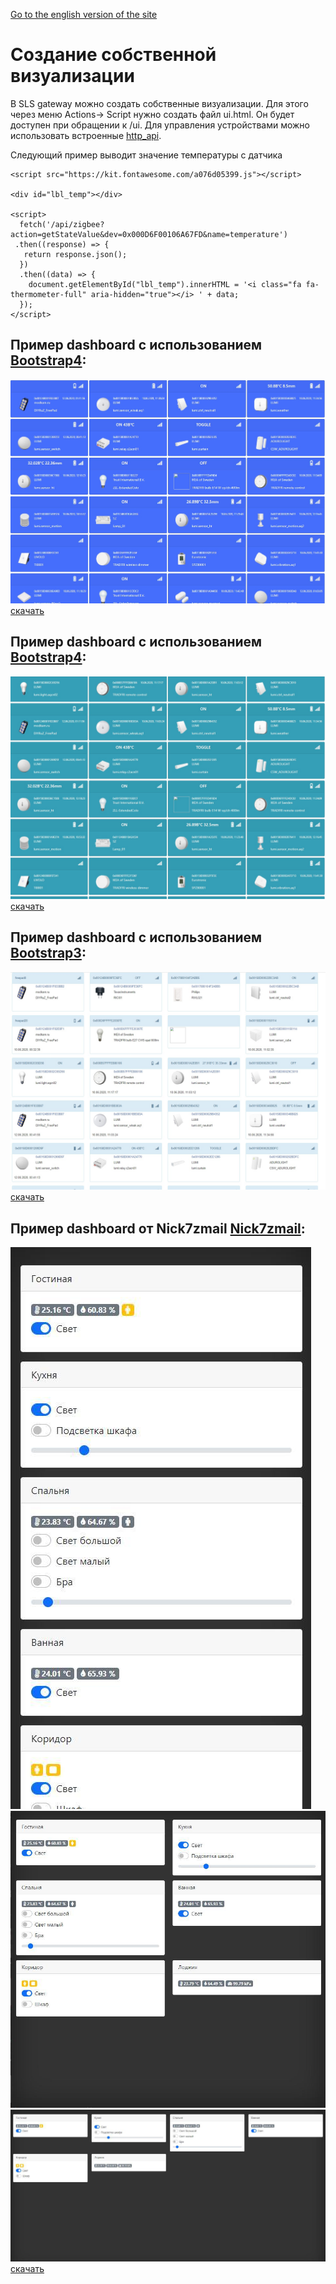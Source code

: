 [Go to the english version of the site](/ui_eng.md)

# Создание собственной  визуализации

В SLS gateway можно создать собственные визуализации. Для этого через меню Actions-> Script нужно создать файл ui.html. Он будет доступен при обращении к /ui. Для управления устройствами можно использовать встроенные [http_api](/http_api_rus.md).


Следующий пример выводит значение температуры с датчика
```
<script src="https://kit.fontawesome.com/a076d05399.js"></script>
         
<div id="lbl_temp"></div>

<script>
  fetch('/api/zigbee?action=getStateValue&dev=0x000D6F00106A67FD&name=temperature')
 .then((response) => {
   return response.json();
  })
  .then((data) => {
    document.getElementById("lbl_temp").innerHTML = '<i class="fa fa-thermometer-full" aria-hidden="true"></i> ' + data;
  });
</script>
```

## Пример dashboard с использованием [Bootstrap4](https://bootstrap-4.ru/docs/4.5/components/card/#content):
[![](/img/dashboard4.jpg)
скачать](https://raw.githubusercontent.com/slsys/Gateway/master/dashboard/bootstrap4/ui.html)

## Пример dashboard с использованием [Bootstrap4](https://bootstrap-4.ru/docs/4.5/components/card/#content):
[![](/img/dashboard41.jpg)
скачать](https://raw.githubusercontent.com/slsys/Gateway/master/dashboard/bootstrap41/ui.html)


## Пример dashboard с использованием [Bootstrap3](https://www.w3schools.com/bootstrap/bootstrap_panels.asp):
[![](/img/dashboard3.jpg)
скачать](https://raw.githubusercontent.com/slsys/Gateway/master/dashboard/bootstrap3/ui.html)


## Пример dashboard от Nick7zmail [Nick7zmail](https://www.w3schools.com/bootstrap/bootstrap_panels.asp):
![](/img/dash_n7z_3.jpg)
![](/img/dash_n7z_2.jpg)
![](/img/dash_n7z_1.jpg)
[скачать](https://raw.githubusercontent.com/slsys/Gateway/master/dashboard/nick7zmail/ui.html)
